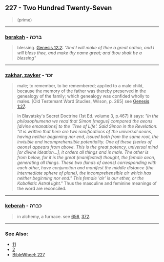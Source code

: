 ## 227 - Two Hundred Twenty-Seven
> (prime)

---

### [berakah](/keys/BRKH) - ברכה
> blessing. [Genesis 12:2](https://biblehub.com/genesis/12-2.htm): *"And I will make of thee a great nation, and I will bless thee, and make thy name great; and thou shalt be a blessing"*

---

### [zakhar, zayker](/keys/ZKR) - זכר
> male; to remember, to be remembered; applied to a male child, because the memory of the father was thereby preserved in the genealogy of the family; which genealogy was confided wholly to males. [Old Testemant Word Studies, Wilson, p. 265] see [Genesis 1:27](https://biblehub.com/text/genesis/1-27.htm).

> In Blavatsky's Secret Doctrine (1st Ed. volume 3, p.467) it says:  *"In the philosophumena we read that Simon [magus] compared the aeons [divine emanations] to the 'Tree of Life'. Said Simon in the Revelation: "It is written that here are two ramifications of the universal aeons, having neither beginning nor end, issued both from the same root, the invisible and incomprehensible potentiality. One of these (series of aeons) appears from above. This is the great potency, universal mind [or divine ideation...]; it orders all things and is male. The other is from below, for it is the great (manifested) thought, the female aeon, generating all things. These two (kinds of aeons) corresponding with each other, have conjunction and manifest the middle distance (the intermediate sphere of plane), the incomprehensible air which has neither beginning nor end." This female 'air' is our ether, or the Kabalistic Astral light."* Thus the masculine and feminine meanings of the word are reconciled.

---

### [keberah](/keys/KBRH) - כברה
> in alchemy, a furnace. see [656](656), [372](372).

---

### See Also:

- [11](11)
- [2](2)
- [BibleWheel: 227](https://www.biblewheel.com/GR/GR_Database.php?SearchBy_Gematria=227)
